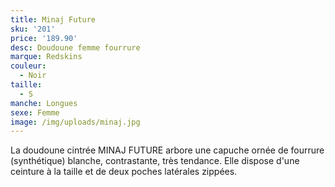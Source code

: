```yaml
---
title: Minaj Future
sku: '201'
price: '189.90'
desc: Doudoune femme fourrure
marque: Redskins
couleur:
  - Noir
taille:
  - S
manche: Longues
sexe: Femme
image: /img/uploads/minaj.jpg
---
```

La doudoune cintrée MINAJ FUTURE arbore une capuche ornée de fourrure (synthétique) blanche, contrastante, très tendance. Elle dispose d'une ceinture à la taille et de deux poches latérales zippées.
